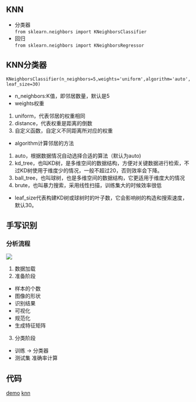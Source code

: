 ## KNN
- 分类器  
`from sklearn.neighbors import KNeighborsClassifier`
- 回归  
`from sklearn.neighbors import KNeighborsRegressor`

## KNN分类器
`KNeighborsClassifier(n_neighbors=5,weights='uniform',algorithm='auto',leaf_size=30)`
- n_neighbors:K值，即邻居数量，默认是5
- weights权重   
1. uniform，代表邻居的权重相同   
2. distance，代表权重是距离的倒数   
3. 自定义函数，自定义不同距离所对应的权重  
- algorithm计算邻居的方法   
1. auto，根据数据情况自动选择合适的算法（默认为auto)   
2. kd_tree，也叫KD树，是多维空间的数据结构，方便对关键数据进行检索，不过KD树使用于维度少的情况，一般不超过20，否则效率会下降。   
3. ball_tree，也叫球树，也是多维空间的数据结构，它更适用于维度大的情况   
4. brute，也叫暴力搜索，采用线性扫描，训练集大的时候效率很低   
- leaf_size代表构建KD树或球树时的叶子数，它会影响树的构造和搜索速度，默认30。

## 手写识别

### 分析流程

![](WechatIMG82.jpeg)

1. 数据加载
2. 准备阶段
  - 样本的个数
  - 图像的形状
  - 识别结果
  - 可视化
  - 规范化
  - 生成特征矩阵
3. 分类阶段
  - 训练 -> 分类器
  - 测试集 准确率计算


## 代码
 [demo](./demo.py)
 [knn](./knn.py)
